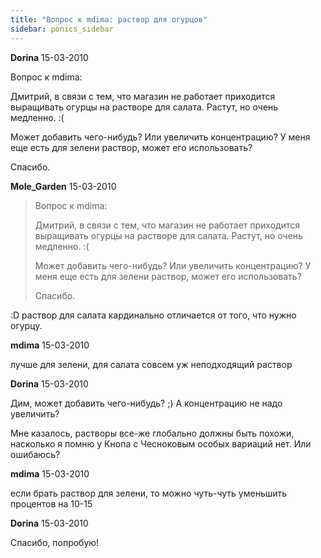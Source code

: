 ```yaml
---
title: "Вопрос к mdima: раствор для огурцов"
sidebar: ponics_sidebar
---
```


**Dorina** 15-03-2010

Вопрос к mdima:

Дмитрий, в связи с тем, что магазин не работает приходится выращивать огурцы на растворе для салата. Растут, но очень медленно. :(

Может добавить чего-нибудь? Или увеличить концентрацию? У меня еще есть для зелени раствор, может его использовать? 

Спасибо.


**Mole_Garden** 15-03-2010

> Вопрос к mdima:
> 
> Дмитрий, в связи с тем, что магазин не работает приходится выращивать огурцы на растворе для салата. Растут, но очень медленно. :(
> 
> Может добавить чего-нибудь? Или увеличить концентрацию? У меня еще есть для зелени раствор, может его использовать? 
> 
> Спасибо.

 :D раствор для салата кардинально отличается от того, что нужно огурцу. 


**mdima** 15-03-2010

лучше для зелени, для салата совсем уж неподходящий раствор


**Dorina** 15-03-2010

Дим, может добавить чего-нибудь? ;) А концентрацию не надо увеличить?

Мне казалось, растворы все-же глобально должны быть похожи, насколько я помню у Кнопа с Чесноковым особых вариаций нет. Или ошибаюсь?


**mdima** 15-03-2010

если брать раствор для зелени, то можно чуть-чуть уменьшить процентов на 10-15


**Dorina** 15-03-2010

Спасибо, попробую!


